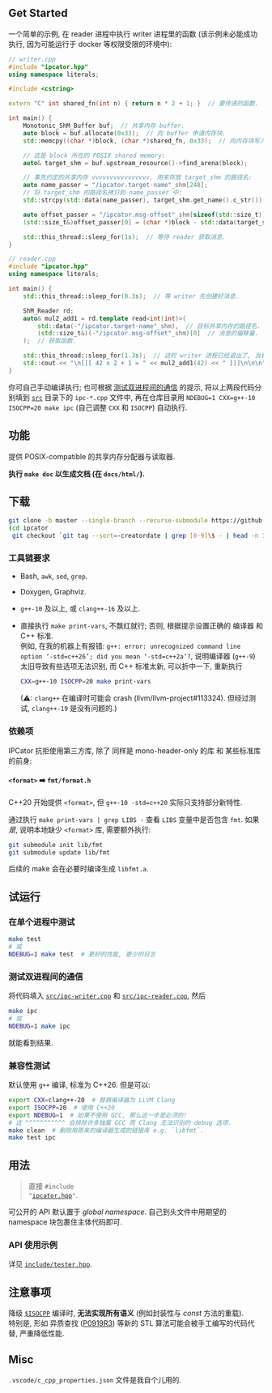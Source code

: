 ## Get Started

一个简单的示例, 在 reader 进程中执行 writer 进程里的函数
(该示例未必能成功执行, 因为可能运行于 docker 等权限受限的环境中):

```cpp
// writer.cpp
#include "ipcator.hpp"
using namespace literals;

#include <cstring>

extern "C" int shared_fn(int n) { return n * 2 + 1; }  // 要传递的函数.

int main() {
    Monotonic_ShM_Buffer buf;  // 共享内存 buffer.
    auto block = buf.allocate(0x33);  // 向 buffer 申请内存块.
    std::memcpy((char *)block, (char *)shared_fn, 0x33);  // 向内存块写入数据.

    // 这是 block 所在的 POSIX shared memory:
    auto& target_shm = buf.upstream_resource()->find_arena(block);

    // 事先约定的共享内存 vvvvvvvvvvvvvvvv, 用来存放 target_shm 的路径名:
    auto name_passer = "/ipcator.target-name"_shm[248];
    // 将 target_shm 的路径名拷贝到 name_passer 中:
    std::strcpy(std::data(name_passer), target_shm.get_name().c_str());

    auto offset_passer = "/ipcator.msg-offset"_shm[sizeof(std::size_t)];
    (std::size_t&)offset_passer[0] = (char *)block - std::data(target_shm);

    std::this_thread::sleep_for(1s);  // 等待 reader 获取消息.
}
```

```cpp
// reader.cpp
#include "ipcator.hpp"
using namespace literals;

int main() {
    std::this_thread::sleep_for(0.3s);  // 等 writer 先创建好消息.

    ShM_Reader rd;
    auto& mul2_add1 = rd.template read<int(int)>(
        std::data(-"/ipcator.target-name"_shm),  // 目标共享内存的路径名.
        (std::size_t&)(-"/ipcator.msg-offset"_shm)[0]  // 消息的偏移量.
    );  // 获取函数.

    std::this_thread::sleep_for(1.3s);  // 这时 writer 进程已经退出了, 当我们仍能读取消息:
    std::cout << "\n[[[ 42 x 2 + 1 = " << mul2_add1(42) << " ]]]\n\n\n";
}
```

你可自己手动编译执行; 也可根据 [测试双进程间的通信](#测试双进程间的通信) 的提示,
将以上两段代码分别填到 [`src`](./src/) 目录下的 `ipc-*.cpp` 文件中,
再在仓库目录用 `NDEBUG=1 CXX=g++-10 ISOCPP=20 make ipc` (自己调整 `CXX` 和 `ISOCPP`) 自动执行.

## 功能

提供 POSIX-compatible 的共享内存分配器与读取器.

**执行 `make doc` 以生成文档 (在 `docs/html/`).**

## 下载

```bash
git clone -b master --single-branch --recurse-submodule https://github.com/shynur/ipcator.git
(cd ipcator
 git checkout `git tag --sort=-creatordate | grep [0-9]\$ - | head -n 1`)
```

### 工具链要求

- Bash, `awk`, `sed`, `grep`.

- Doxygen, Graphviz.

- `g++-10` 及以上, 或 `clang++-16` 及以上.

- 直接执行 `make print-vars`, 不飘红就行; 否则, 根据提示设置正确的 编译器 和 C++ 标准.  <br />
  例如, 在我的机器上有报错: `g++: error: unrecognized command line option ‘-std=c++26’; did you mean ‘-std=c++2a’?`,
  说明编译器 (`g++-9`) 太旧导致有些选项无法识别, 而 C++ 标准太新, 可以折中一下, 重新执行

  ```bash
  CXX=g++-10 ISOCPP=20 make print-vars
  ```

  (⚠: `clang++` 在编译时可能会 crash (llvm/llvm-project#113324).  但经过测试, `clang++-19` 是没有问题的.)

### 依赖项

IPCator 抗拒使用第三方库,
除了 同样是 mono-header-only 的库 和 某些标准库的前身:

#### `<format>` ➡️ `fmt/format.h`

C++20 开始提供 `<format>`, 但 `g++-10 -std=c++20` 实际只支持部分新特性.

通过执行 `make print-vars | grep LIBS -` 查看 `LIBS` 变量中是否包含 `fmt`.
如果*是*, 说明本地缺少 `<format>` 库, 需要额外执行:

```bash
git submodule init lib/fmt
git submodule update lib/fmt
```

后续的 make 会在必要时编译生成 `libfmt.a`.

## 试运行

### 在单个进程中测试

```bash
make test
# 或
NDEBUG=1 make test  # 更好的性能, 更少的日志
```

### 测试双进程间的通信

将代码填入 [`src/ipc-writer.cpp`](./src/ipc-writer.cpp)
和 [`src/ipc-reader.cpp`](./src/ipc-reader.cpp), 然后

```bash
make ipc
# 或
NDEBUG=1 make ipc
```

就能看到结果.

### 兼容性测试

默认使用 `g++` 编译, 标准为 C++26.
但是可以:

```bash
export CXX=clang++-20  # 替换编译器为 LLVM Clang
export ISOCPP=20  # 使用 C++20
export NDEBUG=1  # 如果不使用 GCC, 那么这一步是必须的!
# 这 ^^^^^^^^^^^ 会排除许多独属 GCC 而 Clang 无法识别的 debug 选项.
make clean  # 删除用原来的编译器生成的链接库 e.g. `libfmt`.
make test ipc
```

## 用法

> 直接 <code>#include "<a href="./include/ipcator.hpp">ipcator.hpp</a>"</code>.

可公开的 API 默认置于 *global namespace*.
自己到头文件中用期望的 namespace 块包裹住主体代码即可.

### API 使用示例

详见 [`include/tester.hpp`](./include/tester.hpp).

## 注意事项

降级 [`$ISOCPP`](###### "-std=c++$ISOCPP") 编译时, **无法实现所有语义** (例如封装性与 *const* 方法的重载).  <br />
特别是, 形如 异质查找 ([P0919R3](https://www.open-std.org/jtc1/sc22/wg21/docs/papers/2018/p0919r3.html)) 等新的 STL 算法可能会被手工编写的代码代替, 严重降低性能.

## Misc

`.vscode/c_cpp_properties.json` 文件是我自个儿用的.
